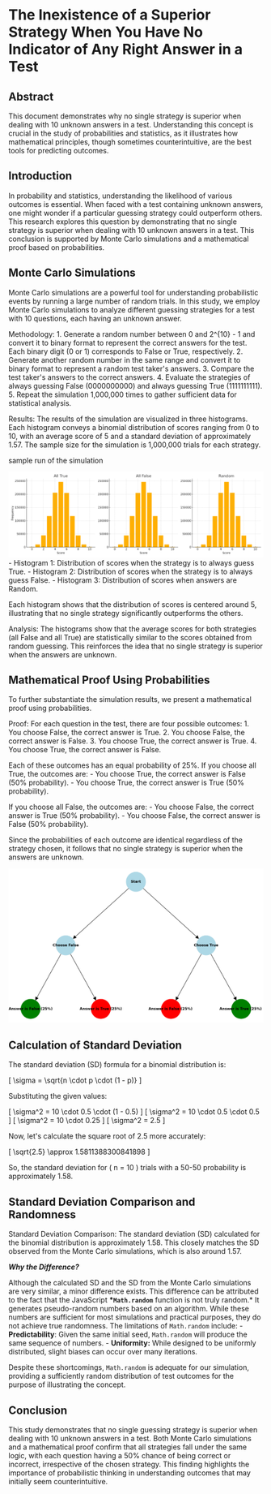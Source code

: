 # **The Inexistence of a Superior Strategy When You Have No Indicator of Any Right Answer in a Test**

## **Abstract**

This document demonstrates why no single strategy is superior when dealing with 10 unknown answers in a test. Understanding this concept is crucial in the study of probabilities and statistics, as it illustrates how mathematical principles, though sometimes counterintuitive, are the best tools for predicting outcomes.

## **Introduction**

In probability and statistics, understanding the likelihood of various outcomes is essential. When faced with a test containing unknown answers, one might wonder if a particular guessing strategy could outperform others. This research explores this question by demonstrating that no single strategy is superior when dealing with 10 unknown answers in a test. This conclusion is supported by Monte Carlo simulations and a mathematical proof based on probabilities.

## **Monte Carlo Simulations**

Monte Carlo simulations are a powerful tool for understanding probabilistic events by running a large number of random trials. In this study, we employ Monte Carlo simulations to analyze different guessing strategies for a test with 10 questions, each having an unknown answer.

Methodology:
1\. Generate a random number between 0 and 2^{10} - 1 and convert it to binary format to represent the correct answers for the test. Each binary digit (0 or 1) corresponds to False or True, respectively.
2\. Generate another random number in the same range and convert it to binary format to represent a random test taker's answers.
3\. Compare the test taker's answers to the correct answers.
4\. Evaluate the strategies of always guessing False (0000000000) and always guessing True (1111111111).
5\. Repeat the simulation 1,000,000 times to gather sufficient data for statistical analysis.

Results:
The results of the simulation are visualized in three histograms. Each histogram conveys a binomial distribution of scores ranging from 0 to 10, with an average score of 5 and a standard deviation of approximately 1.57. The sample size for the simulation is 1,000,000 trials for each strategy.

sample run of the simulation

![A graph with numbers and lines Description automatically generated](public/assets/imges/charts.png)
\- Histogram 1: Distribution of scores when the strategy is to always guess True.
\- Histogram 2: Distribution of scores when the strategy is to always guess False.
\- Histogram 3: Distribution of scores when answers are Random.

Each histogram shows that the distribution of scores is centered around 5, illustrating that no single strategy significantly outperforms the others.

Analysis:
The histograms show that the average scores for both strategies (all False and all True) are statistically similar to the scores obtained from random guessing. This reinforces the idea that no single strategy is superior when the answers are unknown.

## **Mathematical Proof Using Probabilities**

To further substantiate the simulation results, we present a mathematical proof using probabilities.

Proof:
For each question in the test, there are four possible outcomes:
1\. You choose False, the correct answer is True.
2\. You choose False, the correct answer is False.
3\. You choose True, the correct answer is True.
4\. You choose True, the correct answer is False.

Each of these outcomes has an equal probability of 25%. If you choose all True, the outcomes are:
\- You choose True, the correct answer is False (50% probability).
\- You choose True, the correct answer is True (50% probability).

If you choose all False, the outcomes are:
\- You choose False, the correct answer is True (50% probability).
\- You choose False, the correct answer is False (50% probability).

Since the probabilities of each outcome are identical regardless of the strategy chosen, it follows that no single strategy is superior when the answers are unknown.

![](public/assets/imges/probabilityTree.png)

## **Calculation of Standard Deviation**

The standard deviation (SD) formula for a binomial distribution is:

\[ \sigma = \sqrt{n \cdot p \cdot (1 - p)} \]

Substituting the given values:

\[ \sigma^2 = 10 \cdot 0.5 \cdot (1 - 0.5) \]
\[ \sigma^2 = 10 \cdot 0.5 \cdot 0.5 \]
\[ \sigma^2 = 10 \cdot 0.25 \]
\[ \sigma^2 = 2.5 \]

Now, let's calculate the square root of 2.5 more accurately:

\[ \sqrt{2.5} \approx 1.5811388300841898 \]

So, the standard deviation for \( n = 10 \) trials with a 50-50 probability is approximately 1.58.

## **Standard Deviation Comparison and Randomness**

Standard Deviation Comparison:
The standard deviation (SD) calculated for the binomial distribution is approximately 1.58. This closely matches the SD observed from the Monte Carlo simulations, which is also around 1.57.

**_Why the Difference?_**

Although the calculated SD and the SD from the Monte Carlo simulations are very similar, a minor difference exists. This difference can be attributed to the fact that the JavaScript **\*`Math.random`** function is not truly random.\* It generates pseudo-random numbers based on an algorithm. While these numbers are sufficient for most simulations and practical purposes, they do not achieve true randomness. The limitations of `Math.random` include:
\- **Predictability**: Given the same initial seed, `Math.random` will produce the same sequence of numbers.
\- **Uniformity:** While designed to be uniformly distributed, slight biases can occur over many iterations.

Despite these shortcomings, `Math.random` is adequate for our simulation, providing a sufficiently random distribution of test outcomes for the purpose of illustrating the concept.

## **Conclusion**

This study demonstrates that no single guessing strategy is superior when dealing with 10 unknown answers in a test. Both Monte Carlo simulations and a mathematical proof confirm that all strategies fall under the same logic, with each question having a 50% chance of being correct or incorrect, irrespective of the chosen strategy. This finding highlights the importance of probabilistic thinking in understanding outcomes that may initially seem counterintuitive.
